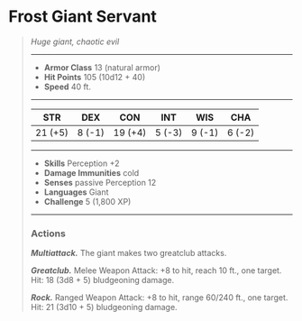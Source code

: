 # Frost Giant Servant
>*Huge giant, chaotic evil*
>___
>- **Armor Class** 13 (natural armor)
>- **Hit Points** 105 (10d12 + 40)
>- **Speed** 40 ft.
>___
>|STR|DEX|CON|INT|WIS|CHA|
>|:---:|:---:|:---:|:---:|:---:|:---:|
>|21 (+5)|8 (-1)|19 (+4)|5 (-3)|9 (-1)|6 (-2)|
>___
>- **Skills** Perception +2
>- **Damage Immunities** cold
>- **Senses** passive Perception 12
>- **Languages** Giant
>- **Challenge** 5 (1,800 XP)
>___
>### Actions
>***Multiattack.*** The giant makes two greatclub attacks.  
>
>***Greatclub.*** Melee Weapon Attack: +8 to hit, reach 10 ft., one target. Hit: 18 (3d8 + 5) bludgeoning damage.  
>
>***Rock.*** Ranged Weapon Attack: +8 to hit, range 60/240 ft., one target. Hit: 21 (3d10 + 5) bludgeoning damage.